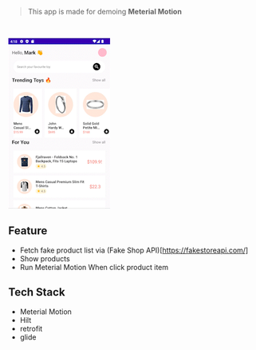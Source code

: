 
> This app is made for demoing **Meterial Motion**
<br/>

![Alt Text](toymarket_demo_AdobeExpress.gif)


## Feature
- Fetch fake product list via (Fake Shop API)[https://fakestoreapi.com/]
- Show products
- Run Meterial Motion When click product item

## Tech Stack
- Meterial Motion
- Hilt
- retrofit
- glide

